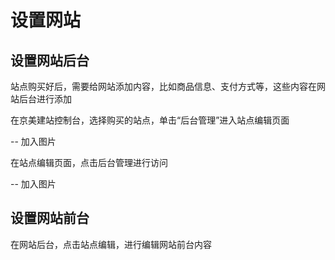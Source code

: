 # 设置网站

## 设置网站后台

站点购买好后，需要给网站添加内容，比如商品信息、支付方式等，这些内容在网站后台进行添加

在京美建站控制台，选择购买的站点，单击“后台管理”进入站点编辑页面

-- 加入图片

在站点编辑页面，点击后台管理进行访问

-- 加入图片





## 设置网站前台

在网站后台，点击站点编辑，进行编辑网站前台内容


